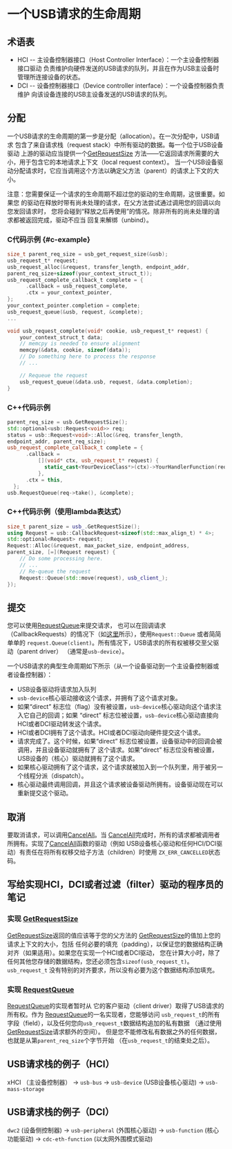 <!--
    (C) Copyright 2019 The Fuchsia Authors. All rights reserved.
    Use of this source code is governed by a BSD-style license that can be
    found in the LICENSE file.
-->

<!--
# Lifecycle of a USB request
-->

# 一个USB请求的生命周期

<!--
## Glossary
-->

## 术语表

<!--
*   HCI -- Host Controller Interface: A host controller interface driver is
    responsible for queueing USB requests to hardware, and managing the state
    of connected devices while operating as a USB host.
*   DCI -- Device controller interface: A device controller interface is
    responsible for queueing USB requests to a USB host that the device is
    connected to.
-->

*   HCI -- 主设备控制器接口（Host Controller Interface）：一个主设备控制器接口驱动
    负责维护向硬件发送的USB请求的队列，并且在作为USB主设备时管理所连接设备的状态。
*   DCI -- 设备控制器接口（Device controller interface）：一个设备控制器负责维护
    向该设备连接的USB主设备发送的USB请求的队列。

<!--
## Allocation
-->

## 分配

<!--
The first step in a USB request's lifecycle is allocation. USB requests contain
data from all of the drivers in the request stack in a single allocation. Each
driver that is upstream of a USB device driver should provide a
[GetRequestSize](/sdk/banjo/fuchsia.hardware.usb/usb.fidl#96) method --
which returns the size it needs to contain its local request context. When a
USB device driver allocates a request, it should invoke this method to
determine the size of the parent's request context.
-->

一个USB请求的生命周期的第一步是分配（allocation）。在一次分配中，USB请求
包含了来自请求栈（request stack）中所有驱动的数据。每一个位于USB设备驱动
上游的驱动应当提供一个[GetRequestSize](/sdk/banjo/fuchsia.hardware.usb/usb.fidl#96)
方法——它返回请求所需要的大小，用于包含它的本地请求上下文（local request context）。
当一个USB设备驱动分配请求时，它应当调用这个方法以确定父方法（parent）的请求上下文的大小。

<!--
Note: It is important to ensure that the lifetime of a request does not exceed
the lifetime of your driver. If your driver is released with outstanding
requests, you will encounter a use-after-free scenario when the parent tries to
send the request back to you by invoking your callback. Drivers should not
reply to unbind until all outstanding requests have been returned.
-->

注意：您需要保证一个请求的生命周期不超过您的驱动的生命周期，这很重要。如果您
的驱动在释放时带有尚未处理的请求，在父方法尝试通过调用您的回调以向您发回请求时，
您将会碰到“释放之后再使用”的情况。除非所有的尚未处理的请求都被返回完成，驱动不应当
回复来解绑（unbind）。

<!--
### C example {#c-example}
-->

### C代码示例 {#c-example}

```c
size_t parent_req_size = usb_get_request_size(&usb);
usb_request_t* request;
usb_request_alloc(&request, transfer_length, endpoint_addr,
parent_req_size+sizeof(your_context_struct_t));
usb_request_complete_callback_t complete = {
      .callback = usb_request_complete,
      .ctx = your_context_pointer,
};
your_context_pointer.completion = complete;
usb_request_queue(&usb, request, &complete);
...

void usb_request_complete(void* cookie, usb_request_t* request) {
    your_context_struct_t data;
    // memcpy is needed to ensure alignment
    memcpy(&data, cookie, sizeof(data));
    // Do something here to process the response
    // ...

    // Requeue the request
    usb_request_queue(&data.usb, request, &data.completion);
}
```

<!--
### C++ example
-->

### C++代码示例

```c++
parent_req_size = usb.GetRequestSize();
std::optional<usb::Request<void>> req;
status = usb::Request<void>::Alloc(&req, transfer_length,
endpoint_addr, parent_req_size);
usb_request_complete_callback_t complete = {
      .callback =
          [](void* ctx, usb_request_t* request) {
            static_cast<YourDeviceClass*>(ctx)->YourHandlerFunction(request);
          },
      .ctx = this,
  };
usb.RequestQueue(req->take(), &complete);
```

<!--
### C++ example (with lambdas)
-->

### C++代码示例（使用lambda表达式）

```c++
size_t parent_size = usb_.GetRequestSize();
using Request = usb::CallbackRequest<sizeof(std::max_align_t) * 4>;
std::optional<Request> request;
Request::Alloc(&request, max_packet_size, endpoint_address,
parent_size, [=](Request request) {
    // Do some processing here.
    // ...
    // Re-queue the request
    Request::Queue(std::move(request), usb_client_);
});
```

<!--
## Submission
-->

## 提交

<!--
You can submit requests using the
[RequestQueue](/sdk/banjo/fuchsia.hardware.usb/usb.fidl#22) method,
or -- in the case of CallbackRequests (as seen [here](#c-example)), using
`Request::Queue` or simply `request.Queue(client)`. In all cases, ownership of
the USB request is transferred to the parent driver (usually `usb-device`).
-->

您可以使用[RequestQueue](/sdk/banjo/fuchsia.hardware.usb/usb.fidl#22)来提交请求，
也可以在回调请求（CallbackRequests）的情况下（如[这里](#c-example)所示），使用`Request::Queue`
或者简简单单的 `request.Queue(client)`。所有情况下，USB请求的所有权被移交至父驱动（parent driver）
（通常是`usb-device`）。

<!--
The typical lifecycle of a USB request (from a device driver to either a host
controller or device controller is as follows):

*   The USB device driver queues the request
*   The `usb-device` core driver receives the request, and now owns the request
    object.
*   The `usb-device` core driver injects its own callback (if the direct flag
    is not set), or passes through the request (if the direct flag is set) to
    the HCI or DCI driver.
*   The HCI or DCI driver now owns the request. The HCI or DCI driver submits
    this request to hardware.
*   The request completes. When this happens, if the direct flag was set, the
    callback in the device driver is invoked, and the device driver now owns
    the request. If the direct flag is not set, the usb-device (core) driver
    now owns the request.
*   If the core driver owns the request; it is added to a queue for dispatch by
    another thread.
*   The core driver eventually invokes the callback, and the request is now
    owned by the device driver. The device driver can now re-submit the
    request.
-->

一个USB请求的典型生命周期如下所示（从一个设备驱动到一个主设备控制器或者设备控制器）：

*   USB设备驱动将请求加入队列
*   `usb-device`核心驱动接收这个请求，并拥有了这个请求对象。
*   如果“direct” 标志位（flag）没有被设置，`usb-device`核心驱动向这个请求注入它自己的回调；如果
    “direct” 标志位被设置，`usb-device`核心驱动直接向HCI或者DCI驱动转发这个请求。
*   HCI或者DCI拥有了这个请求。HCI或者DCI驱动向硬件提交这个请求。
*   请求完成了。这个时候，如果“direct” 标志位被设置，设备驱动中的回调会被调用，并且设备驱动就拥有了
    这个请求。如果“direct” 标志位没有被设置，USB设备的（核心）驱动就拥有了这个请求。
*   如果核心驱动拥有了这个请求，这个请求就被加入到一个队列里，用于被另一个线程分派（dispatch）。
*   核心驱动最终调用回调，并且这个请求被设备驱动所拥有。设备驱动现在可以重新提交这个驱动。

<!--
## Cancellation
-->

## 取消

<!--
Requests may be cancelled by invoking
[CancelAll](/sdk/banjo/fuchsia.hardware.usb/usb.fidl#89). When
[CancelAll](/sdk/banjo/fuchsia.hardware.usb/usb.fidl#89) completes, all
requests are owned by the caller. Drivers implementing a
[CancelAll](/sdk/banjo/fuchsia.hardware.usb/usb.fidl#89) function (such
as the usb-device core driver and any HCI/DCI drivers) are responsible for
transferring ownership to their children with a `ZX_ERR_CANCELLED` status code.
-->

要取消请求，可以调用[CancelAll](/sdk/banjo/fuchsia.hardware.usb/usb.fidl#89)。当
[CancelAll](/sdk/banjo/fuchsia.hardware.usb/usb.fidl#89)完成时，所有的请求都被调用者
所拥有。实现了[CancelAll](/sdk/banjo/fuchsia.hardware.usb/usb.fidl#89)函数的驱动（例如
USB设备核心驱动和任何HCI/DCI驱动）有责任在将所有权移交给子方法（children）时使用
`ZX_ERR_CANCELLED`状态码。

<!--
## Implementation notes for writers of HCI, DCI, or filter drivers
-->

## 写给实现HCI，DCI或者过滤（filter）驱动的程序员的笔记

<!--
### Implementing [GetRequestSize](/sdk/banjo/fuchsia.hardware.usb/usb.fidl#96)
-->

### 实现 [GetRequestSize](/sdk/banjo/fuchsia.hardware.usb/usb.fidl#96)

<!--
The value returned by
[GetRequestSize](/sdk/banjo/fuchsia.hardware.usb/usb.fidl#96) should
equal the value of your parent's
[GetRequestSize](/sdk/banjo/fuchsia.hardware.usb/usb.fidl#96) + the size
of your request context, including any padding that would be necessary to
ensure proper alignment of your data structures (if applicable). If you are
implementing an HCI or DCI driver, you must include `sizeof(usb_request_t)` in
your size calculation in addition to any other data structures that you are
storing. `usb_request_t` has no special alignment requirements, so it is not
necessary to add padding for that structure.
-->

[GetRequestSize](/sdk/banjo/fuchsia.hardware.usb/usb.fidl#96)返回的值应该等于您的父方法的
[GetRequestSize](/sdk/banjo/fuchsia.hardware.usb/usb.fidl#96)的值加上您的请求上下文的大小，包括
任何必要的填充（padding），以保证您的数据结构正确对齐（如果适用）。如果您在实现一个HCI或者DCI驱动，
您在计算大小时，除了任何其他您存储的数据结构，您还必须包含`sizeof(usb_request_t)`。`usb_request_t`
没有特别的对齐要求，所以没有必要为这个数据结构添加填充。

<!--
### Implementing [RequestQueue](/sdk/banjo/fuchsia.hardware.usb/usb.fidl#22)
-->

### 实现 [RequestQueue](/sdk/banjo/fuchsia.hardware.usb/usb.fidl#22)

<!--
Implementors of
[RequestQueue](/sdk/banjo/fuchsia.hardware.usb/usb.fidl#22) temporarily
assumes ownership of the USB request from its client driver. As an implementor
of [RequestQueue](/sdk/banjo/fuchsia.hardware.usb/usb.fidl#22), you are
allowed to access all fields of the `usb_request_t`, as well as any private
data that you have appended to the `usb_request_t` structure (by requesting
additional space through
[GetRequestSize](/sdk/banjo/fuchsia.hardware.usb/usb.fidl#96)), but you
are not allowed to modify any data outside of your private area, which starts
at `parent_req_size` bytes (past the end of `usb_request_t`).
-->

[RequestQueue](/sdk/banjo/fuchsia.hardware.usb/usb.fidl#22)的实现者暂时从
它的客户驱动（client driver）取得了USB请求的所有权。作为
[RequestQueue](/sdk/banjo/fuchsia.hardware.usb/usb.fidl#22)的一名实现者，您能够访问
`usb_request_t`的所有字段（field），以及任何您向`usb_request_t`数据结构追加的私有数据
（通过使用[GetRequestSize](/sdk/banjo/fuchsia.hardware.usb/usb.fidl#96)请求额外的空间）。
但是您不能修改私有数据之外的任何数据，也就是从第`parent_req_size`个字节开始
（在`usb_request_t`的结束处之后）。

<!--
## Example USB request stack (HCI)
-->

## USB请求栈的例子（HCI）

<!--
xHCI (host controller) -> `usb-bus` -> `usb-device` (core USB device driver) ->
`usb-mass-storage`
-->

xHCI （主设备控制器） -> `usb-bus` -> `usb-device` (USB设备核心驱动) ->
`usb-mass-storage`

<!--
## Example USB request stack (DCI)
-->

## USB请求栈的例子（DCI）

<!--
`dwc2` (device-side controller) -> `usb-peripheral` (peripheral core driver) ->
`usb-function` (core function driver) -> `cdc-eth-function` (ethernet
peripheral mode driver)
-->

`dwc2` (设备侧控制器) -> `usb-peripheral` (外围核心驱动) ->
`usb-function` (核心功能驱动) -> `cdc-eth-function` (以太网外围模式驱动)
